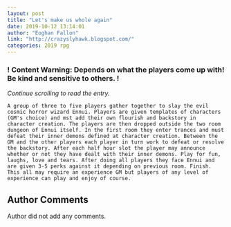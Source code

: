 ```yaml
---
layout: post
title: "Let's make us whole again"
date: 2019-10-12 13:14:01
author: "Eoghan Fallon"
link: "http://crazyslyhawk.blogspot.com/"
categories: 2019 rpg
---
```

<div id="warning"><div id="content"><h3><strong>! Content Warning: Depends on what the players come up with! Be kind and sensitive to others. !</strong></h3><i>Continue scrolling to read the entry.</i></div></div>
 
```
A group of three to five players gather together to slay the evil cosmic horror wizard Ennui. Players are given templates of characters (GM's choice) and mst add their own flourish and backstory in character creation. The players are then dropped outside the two room dungeon of Ennui itself. In the first room they enter trances and must defeat their inner demons defined at character creation. Between the GM and the other players each player in turn work to defeat or resolve the backstory. After each half hour slot the player may announce whether or not they have dealt with their inner demons. Play for fun, laughs, love and tears. After doing all players they face Ennui and are given 3-5 perks against it depending on previous room. Finish. This all may require an experience GM but players of any level of experience can play and enjoy of course.
```
## Author Comments
Author did not add any comments.
